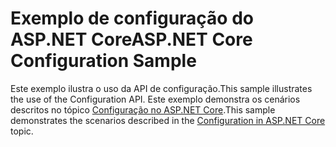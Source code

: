 # <a name="aspnet-core-configuration-sample"></a><span data-ttu-id="73066-101">Exemplo de configuração do ASP.NET Core</span><span class="sxs-lookup"><span data-stu-id="73066-101">ASP.NET Core Configuration Sample</span></span>

<span data-ttu-id="73066-102">Este exemplo ilustra o uso da API de configuração.</span><span class="sxs-lookup"><span data-stu-id="73066-102">This sample illustrates the use of the Configuration API.</span></span> <span data-ttu-id="73066-103">Este exemplo demonstra os cenários descritos no tópico [Configuração no ASP.NET Core](https://docs.microsoft.com/aspnet/core/fundamentals/configuration).</span><span class="sxs-lookup"><span data-stu-id="73066-103">This sample demonstrates the scenarios described in the [Configuration in ASP.NET Core](https://docs.microsoft.com/aspnet/core/fundamentals/configuration) topic.</span></span>
